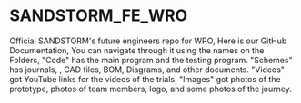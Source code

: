 # SANDSTORM_FE_WRO
Official SANDSTORM's future engineers repo for WRO, Here is our GitHub Documentation, You can navigate through it using the names on the Folders, "Code" has the main program and the testing program. "Schemes" has journals, , CAD files, BOM, Diagrams, and other documents. "Videos" got YouTube links for the videos of the trials. "Images" got photos of the prototype, photos of team members, logo, and some photos of the journey. 
